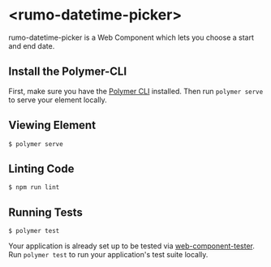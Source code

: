 # \<rumo-datetime-picker\>

rumo-datetime-picker is a Web Component which lets you choose a start and end
date.

## Install the Polymer-CLI

First, make sure you have the
[Polymer CLI](https://www.npmjs.com/package/polymer-cli) installed. Then run
`polymer serve` to serve your element locally.

## Viewing Element

```
$ polymer serve
```

## Linting Code

```
$ npm run lint
```

## Running Tests

```
$ polymer test
```

Your application is already set up to be tested via
[web-component-tester](https://github.com/Polymer/web-component-tester). Run
`polymer test` to run your application's test suite locally.
